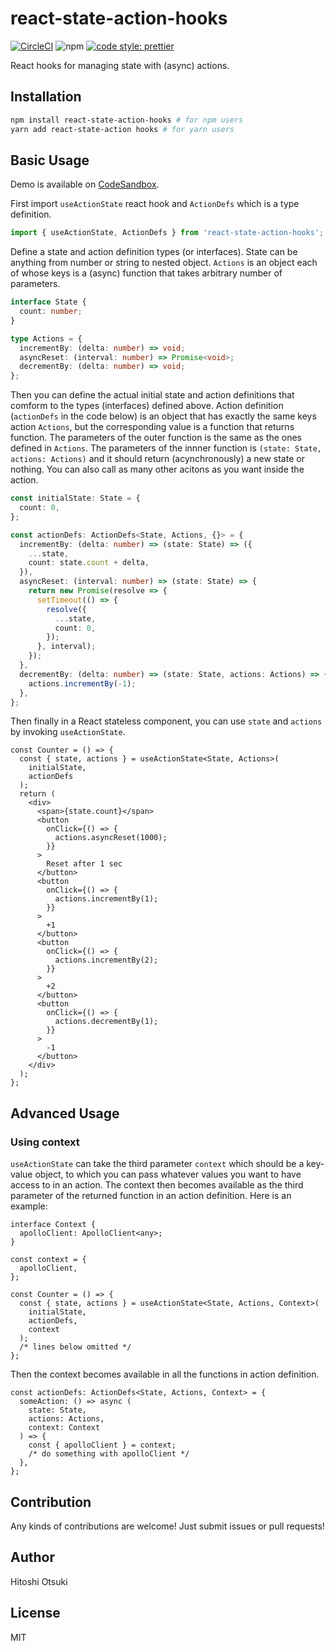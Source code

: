 # react-state-action-hooks

[![CircleCI](https://circleci.com/gh/hitochan777/react-state-action-hooks.svg?style=svg)](https://circleci.com/gh/hitochan777/react-state-action-hooks)
![npm](https://img.shields.io/npm/v/react-state-action-hooks.svg)
[![code style: prettier](https://img.shields.io/badge/code_style-prettier-ff69b4.svg?style=flat-square)](https://github.com/prettier/prettier)

React hooks for managing state with (async) actions.

## Installation

```bash
npm install react-state-action-hooks # for npm users
yarn add react-state-action hooks # for yarn users
```

## Basic Usage

Demo is available on [CodeSandbox](https://codesandbox.io/embed/react-typescript-thsdb?fontsize=14).

First import `useActionState` react hook and `ActionDefs` which is a type definition.

```typescript
import { useActionState, ActionDefs } from 'react-state-action-hooks';
```

Define a state and action definition types (or interfaces).
State can be anything from number or string to nested object.
`Actions` is an object each of whose keys is a (async) function that takes arbitrary number of parameters.

```typescript
interface State {
  count: number;
}

type Actions = {
  incrementBy: (delta: number) => void;
  asyncReset: (interval: number) => Promise<void>;
  decrementBy: (delta: number) => void;
};
```

Then you can define the actual initial state and action definitions that comform to the types (interfaces) defined above.
Action definition (`actionDefs` in the code below) is an object that has exactly the same keys action `Actions`, but the corresponding value is a function that returns function.
The parameters of the outer function is the same as the ones defined in `Actions`.
The parameters of the innner function is `(state: State, actions: Actions)` and it should return (acynchronously)
a new state or nothing. You can also call as many other acitons as you want inside the action.

```typescript
const initialState: State = {
  count: 0,
};

const actionDefs: ActionDefs<State, Actions, {}> = {
  incrementBy: (delta: number) => (state: State) => ({
    ...state,
    count: state.count + delta,
  }),
  asyncReset: (interval: number) => (state: State) => {
    return new Promise(resolve => {
      setTimeout(() => {
        resolve({
          ...state,
          count: 0,
        });
      }, interval);
    });
  },
  decrementBy: (delta: number) => (state: State, actions: Actions) => {
    actions.incrementBy(-1);
  },
};
```

Then finally in a React stateless component, you can use `state` and `actions` by invoking `useActionState`.

```tsx
const Counter = () => {
  const { state, actions } = useActionState<State, Actions>(
    initialState,
    actionDefs
  );
  return (
    <div>
      <span>{state.count}</span>
      <button
        onClick={() => {
          actions.asyncReset(1000);
        }}
      >
        Reset after 1 sec
      </button>
      <button
        onClick={() => {
          actions.incrementBy(1);
        }}
      >
        +1
      </button>
      <button
        onClick={() => {
          actions.incrementBy(2);
        }}
      >
        +2
      </button>
      <button
        onClick={() => {
          actions.decrementBy(1);
        }}
      >
        -1
      </button>
    </div>
  );
};
```

## Advanced Usage

### Using context

`useActionState` can take the third parameter `context` which should be a key-value object, to which
you can pass whatever values you want to have access to in an action.
The context then becomes available as the third parameter of the returned function in an action definition.
Here is an example:

```tsx
interface Context {
  apolloClient: ApolloClient<any>;
}

const context = {
  apolloClient,
};

const Counter = () => {
  const { state, actions } = useActionState<State, Actions, Context>(
    initialState,
    actionDefs,
    context
  );
  /* lines below omitted */
};
```

Then the context becomes available in all the functions in action definition.

```tsx
const actionDefs: ActionDefs<State, Actions, Context> = {
  someAction: () => async (
    state: State,
    actions: Actions,
    context: Context
  ) => {
    const { apolloClient } = context;
    /* do something with apolloClient */
  },
};
```

## Contribution

Any kinds of contributions are welcome!
Just submit issues or pull requests!

## Author

Hitoshi Otsuki

## License

MIT
